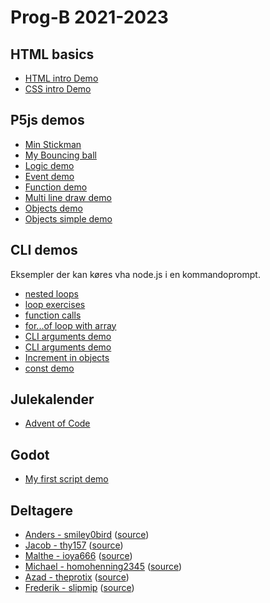 # Prog-B 2021-2023

## HTML basics
- [HTML intro Demo](html-demo/)
- [CSS intro Demo](css-demo/)

## P5js demos
- [Min Stickman](stickman/)
- [My Bouncing ball](bouncing-ball-demo/)
- [Logic demo](logic-demo/)
- [Event demo](event-demo/)
- [Function demo](function-demo/)
- [Multi line draw demo](multi-line-draw-demo/)
- [Objects demo](objects-demo/)
- [Objects simple demo](objects-simple-demo/)

## CLI demos

Eksempler der kan køres vha node.js i en kommandoprompt.

- [nested loops](cli-demo/nested-loops-demo.js)
- [loop exercises](cli-demo/loop-exercises.js)
- [function calls](cli-demo/function-demo.js)
- [for...of loop with array](cli-demo/for-of-array-demo.js)
- [CLI arguments demo](cli-demo/cli-args-demo.js)
- [CLI arguments demo](cli-demo/cli-args-types.js)
- [Increment in objects](cli-demo/increment-in-objects.js)
- [const demo](cli-demo/const-demo.js)

## Julekalender
- [Advent of Code](advent-of-code/)

## Godot
- [My first script demo](godot-demo/web/My-first-script.html)

## Deltagere
- [Anders - smiley0bird](https://smiley0bird.github.io/) ([source](https://github.com/smiley0bird/smiley0bird.github.io))
- [Jacob - thy157](https://thy157.github.io/) ([source](https://github.com/thy157/thy157.github.io))
- [Malthe - ioya666](https://ioya666.github.io/) ([source](https://github.com/ioya666/ioya666.github.io))
- [Michael - homohenning2345](https://homohenning2345.github.io/) ([source](https://github.com/homohenning2345/homohenning2345.github.io))
- [Azad - theprotix](https://theprotix.github.io/) ([source](https://github.com/theprotix/theprotix.github.io))
- [Frederik - slipmip](https://slipmip.github.io/) ([source](https://github.com/slipmip/slipmip.github.io))

